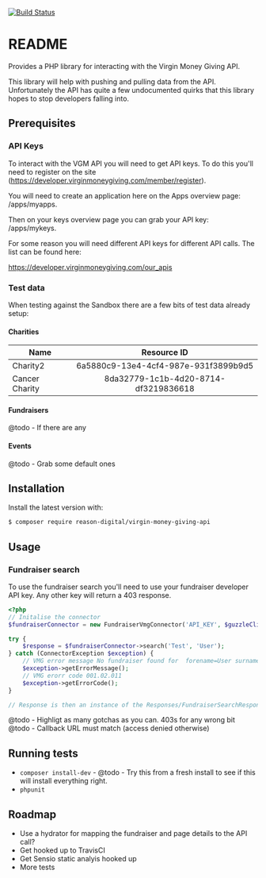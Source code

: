 [![Build Status](https://travis-ci.org/reason-digital/virgin-money-giving-api.svg?branch=master)](https://travis-ci.org/reason-digital/virgin-money-giving-api)

# README #

Provides a PHP library for interacting with the Virgin Money Giving API.

This library will help with pushing and pulling data from the API. Unfortunately the API has quite a few undocumented quirks that this library hopes to stop developers falling into.

## Prerequisites 

### API Keys
To interact with the VGM API you will need to get API keys. To do this you'll need to register on the site (https://developer.virginmoneygiving.com/member/register).

You will need to create an application here on the Apps overview page: /apps/myapps.

Then on your keys overview page you can grab your API key: /apps/mykeys.

For some reason you will need different API keys for different API calls. The list can be found here:

https://developer.virginmoneygiving.com/our_apis

### Test data
When testing against the Sandbox there are a few bits of test data already setup:

#### Charities

| Name        | Resource ID           | 
| ------------- |:-------------:| 
| Charity2     | 6a5880c9-13e4-4cf4-987e-931f3899b9d5 | 
| Cancer Charity | 8da32779-1c1b-4d20-8714-df3219836618 |

#### Fundraisers
@todo - If there are any

#### Events
@todo - Grab some default ones


## Installation

Install the latest version with:

```bash
$ composer require reason-digital/virgin-money-giving-api
```

## Usage
### Fundraiser search
To use the fundraiser search you'll need to use your fundraiser developer API key. Any other key will return a 403 response.

```php
<?php
// Initalise the connector
$fundraiserConnector = new FundraiserVmgConnector('API_KEY', $guzzleClient, $testMode = false);

try {
    $response = $fundraiserConnector->search('Test', 'User');
} catch (ConnectorException $exception) {
    // VMG error message No fundraiser found for  forename=User surname=Test
    $exception->getErrorMessage();
    // VMG erorr code 001.02.011
    $exception->getErrorCode();
}

// Response is then an instance of the Responses/FundraiserSearchResponse.php class.

```

@todo - Highligt as many gotchas as you can. 403s for any wrong bit
@todo - Callback URL must match (access denied otherwise)

## Running tests
- `composer install-dev` - @todo - Try this from a fresh install to see if this will install everything right.
- `phpunit` 

## Roadmap
- Use a hydrator for mapping the fundraiser and page details to the API call?
- Get hooked up to TravisCI
- Get Sensio static analyis hooked up
- More tests

